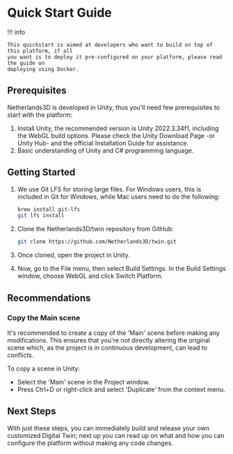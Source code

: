 # Quick Start Guide

!!! info

    This quickstart is aimed at developers who want to build on top of this platform, if all
    you want is to deploy it pre-configured on your platform, please read the guide on 
    deploying using Docker.

## Prerequisites

Netherlands3D is developed in Unity, thus you'll need few prerequisites to start with the platform:

1. Install Unity, the recommended version is Unity 2022.3.34f1, including the WebGL build options. Please check the Unity 
   Download Page -or Unity Hub- and the official Installation Guide for assistance.
2. Basic understanding of Unity and C# programming language.

## Getting Started

1. We use Git LFS for storing large files. For Windows users, this is included in Git for Windows, while Mac users need to do the following:
    
    ```bash
    brew install git-lfs
    git lfs install
    ```
    
2. Clone the Netherlands3D/twin repository from GitHub:

    ```bash
    git clone https://github.com/Netherlands3D/twin.git
    ```

3. Once cloned, open the project in Unity. 

4. Now, go to the File menu, then select Build Settings. In the Build Settings window, choose WebGL and click Switch Platform.

## Recommendations

### Copy the Main scene

It's recommended to create a copy of the 'Main' scene before making any modifications. This ensures that you're not
directly altering the original scene which, as the project is in continuous development, can lead to conflicts.

To copy a scene in Unity:

* Select the 'Main' scene in the Project window.
* Press Ctrl+D or right-click and select 'Duplicate' from the context menu.

## Next Steps

With just these steps, you can immediately build and release your own customized Digital Twin; next up you can read up 
on what and how you can configure the platform without making any code changes.
